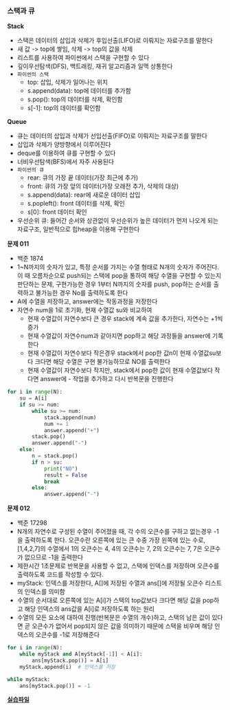 ### 스택과 큐

**Stack**

- 스택은 데이터의 삽입과 삭제가 후입선출(LIFO)로 이뤄지는 자료구조를 말한다
- 새 값 -> top에 쌓임, 삭제 -> top의 값을 삭제
- 리스트를 사용하여 파이썬에서 스택을 구현할 수 있다
- 깊이우선탐색(DFS), 백트래킹, 재귀 알고리즘과 일맥 상통한다
- `파이썬의 스택`
  - top: 삽입, 삭제가 일어나는 위치
  - s.append(data): top에 데이터를 추가함
  - s.pop(): top의 데이터를 삭제, 확인함
  - s[-1]: top의 데이터를 확인함

**Queue**

- 큐는 데이터의 삽입과 삭제가 선입선출(FIFO)로 이뤄지는 자료구조를 말한다
- 삽입과 삭제가 양방향에서 이루어진다
- deque를 이용하여 큐를 구현할 수 있다
- 너비우선탐색(BFS)에서 자주 사용된다
- `파이썬의 큐`
  - rear: 큐의 가장 끝 데이터(가장 최근에 추가)
  - front: 큐의 가장 앞의 데이터(가장 오래전 추가, 삭제의 대상)
  - s.append(data): rear에 새로운 데이터 삽입
  - s.popleft(): front 데이터를 삭제, 확인
  - s[0]: front 데이터 확인
- 우선순위 큐: 들어간 순서와 상관없이 우선순위가 높은 데이터가 먼저 나오게 되는 자료구조, 일반적으로 힙heap을 이용해 구현한다

**문제 011**

- 백준 1874
- 1~N까지의 숫자가 있고, 특정 순서를 가지는 수열 형태로 N개의 숫자가 주어진다. 이 때 오름차순으로 push되는 스택에 pop을 통하여 해당 수열을 구현할 수 있는지 판단하는 문제, 구현가능한 경우 1부터 N까지의 숫자를 push, pop하는 순서를 출력하고 불가능한 경우 No를 출력하도록 한다
- A에 수열을 저장하고, answer에는 작동과정을 저장한다
- 자연수 num을 1로 초기화, 현재 수열값 su와 비교하여
  - 현재 수열값이 자연수보다 큰 경우 stack에 계속 값을 추가한다, 자연수는 +1씩 증가
  - 현재 수열값이 자연수num과 같아지면 pop하고 해당 과정들을 answer에 기록한다
  - 현재 수열값이 자연수보다 작은경우 stack에서 pop한 값n이 현재 수열값su보다 크다면 해당 수열은 구현 불가능하므로 NO를 출력한다
  - 현재 수열값이 자연수보다 작지만, stack에서 pop한 값이 현재 수열값보다 작다면 answer에 - 작업을 추가하고 다시 반복문을 진행한다

```python
for i in range(N):
    su = A[i]
    if su >= num:
        while su >= num:
            stack.append(num)
            num += 1
            answer.append("+")
        stack.pop()
        answer.append("-")
    else:
        n = stack.pop()
        if n > su:
            print("NO")
            result = False
            break
        else:
            answer.append("-")
```

**문제 012**

- 백준 17298
- N개의 자연수로 구성된 수열이 주어졌을 때, 각 수의 오큰수를 구하고 없는경우 -1을 출력하도록 한다. 오큰수란 오른쪽에 있는 큰 수중 가장 왼쪽에 있는 수로, [1,4,2,7]의 수열에서 1의 오큰수는 4, 4의 오큰수는 7, 2의 오큰수는 7, 7은 오큰수가 없으므로 -1을 출력한다
- 제한시간 1초문제로 반복문을 사용할 수 없고, 스택에 인덱스를 저장하며 오큰수를 출력하도록 코드를 작성할 수 있다.
- myStack: 인덱스를 저장한다, A[]에 저장된 수열과 ans[]에 저장될 오큰수 리스트의 인덱스를 의미함
- 수열의 순서대로 오른쪽에 있는 A[i]가 스택의 top값보다 크다면 해당 값을 pop하고 해당 인덱스의 ans값을 A[i]로 저장하도록 하는 원리
- 수열의 모든 요소에 대하여 진행(반복문은 수열의 개수)하고, 스택의 남은 값이 있다면 곧 오큰수가 없어서 pop되지 않은 값을 의미하기 때문에 스택을 비우며 해당 인덱스의 오큰수를 -1로 저장해준다

```python
for i in range(N):
    while myStack and A[myStack[-1]] < A[i]:
        ans[myStack.pop()] = A[i]
    myStack.append(i)  # 인덱스를 저장

while myStack:
    ans[myStack.pop()] = -1
```

**[실습파일](chap03_5.py)**
